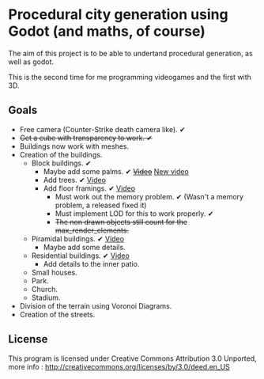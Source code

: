 Procedural city generation using Godot (and maths, of course)
=======================================================

The aim of this project is to be able to undertand procedural generation, as well as godot.

This is the second time for me programming videogames and the first with 3D.

Goals
-----------
* Free camera (Counter-Strike death camera like). ✔
* ~~Get a cube with transparency to work. ✔~~
* Buildings now work with meshes.
* Creation of the buildings.
  * Block buildings. ✔
    * Maybe add some palms. ✔ ~~[Video](http://youtu.be/ZoA9LGPK1aw)~~ [New video](http://youtu.be/KuFNl1qacbk)
    * Add trees. ✔ [Video](http://youtu.be/gRwZTo4Th4g)
    * Add floor framings. ✔ [Video](http://youtu.be/Sr2Ef5iaPls)
      * Must work out the memory problem. ✔ (Wasn't a memory problem, a released fixed it)
      * Must implement LOD for this to work properly. ✔
      * ~~The non drawn objects still count for the max_render_elements.~~
  * Piramidal buildings. ✔ [Video](http://youtu.be/2TflFoWQHJs)
    * Maybe add some details.
  * Residential buildings. ✔ [Video](http://youtu.be/bdShgGLUZZk)
    * Add details to the inner patio.
  * Small houses.
  * Park.
  * Church.
  * Stadium.
* Division of the terrain using Voronoi Diagrams.
* Creation of the streets.

License
--------

This program is licensed under Creative Commons Attribution 3.0 Unported, more info : 
http://creativecommons.org/licenses/by/3.0/deed.en_US